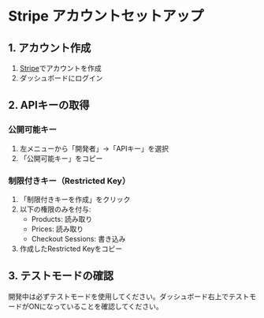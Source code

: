 # Stripe アカウントセットアップ

## 1. アカウント作成

1. [Stripe](https://stripe.com)でアカウントを作成
2. ダッシュボードにログイン

## 2. APIキーの取得

### 公開可能キー

1. 左メニューから「開発者」→「APIキー」を選択
2. 「公開可能キー」をコピー

### 制限付きキー（Restricted Key）

1. 「制限付きキーを作成」をクリック
2. 以下の権限のみを付与:
   - Products: 読み取り
   - Prices: 読み取り
   - Checkout Sessions: 書き込み
3. 作成したRestricted Keyをコピー

## 3. テストモードの確認

開発中は必ずテストモードを使用してください。ダッシュボード右上でテストモードがONになっていることを確認してください。

